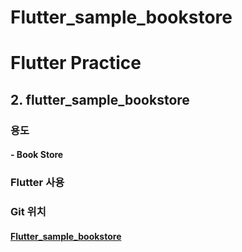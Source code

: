# Flutter_sample_bookstore


# Flutter Practice

## 2. flutter_sample_bookstore

### 용도

#### - Book Store



### 	Flutter 사용



### Git 위치

#### 			[Flutter_sample_bookstore](https://github.com/jyukki97/flutter_practice/tree/master/flutter_sample_bookstore)
